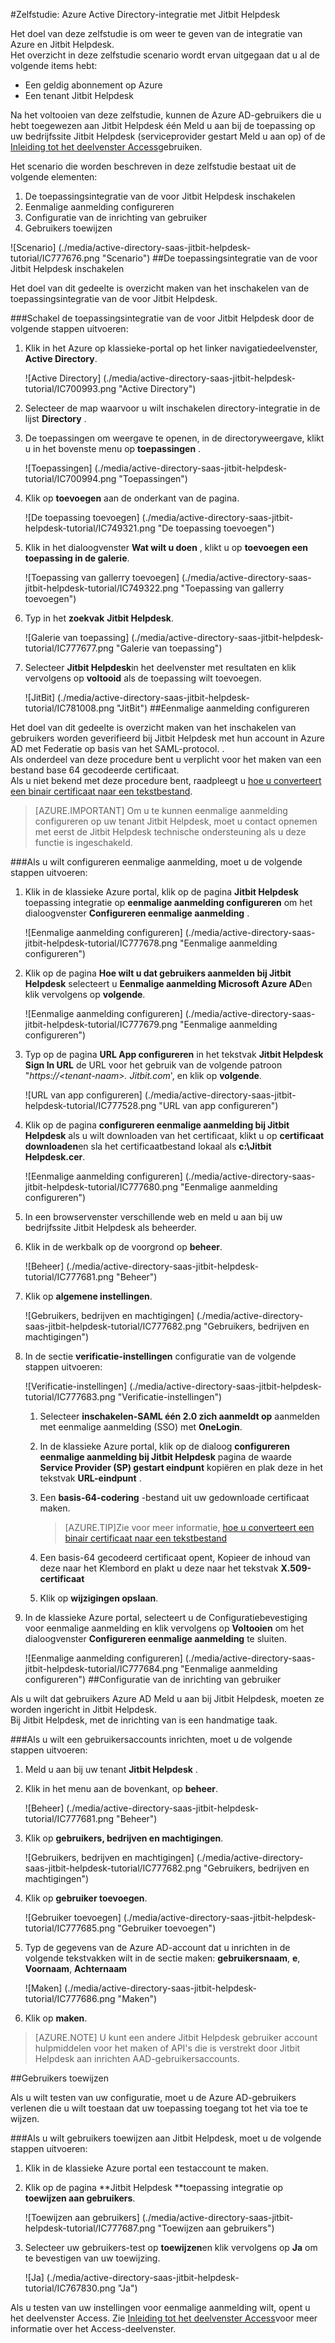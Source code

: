 <properties 
    pageTitle="Zelfstudie: Azure Active Directory-integratie met Jitbit Helpdesk | Microsoft Azure" 
    description="Leer hoe u Jitbit Helpdesk gebruiken met Azure Active Directory om te schakelen van eenmalige aanmelding, geautomatiseerde inrichting en meer." 
    services="active-directory" 
    authors="jeevansd"  
    documentationCenter="na" 
    manager="femila"/>
<tags 
    ms.service="active-directory" 
    ms.devlang="na" 
    ms.topic="article" 
    ms.tgt_pltfrm="na" 
    ms.workload="identity" 
    ms.date="09/29/2016" 
    ms.author="jeedes" />

#<a name="tutorial-azure-active-directory-integration-with-jitbit-helpdesk"></a>Zelfstudie: Azure Active Directory-integratie met Jitbit Helpdesk
  
Het doel van deze zelfstudie is om weer te geven van de integratie van Azure en Jitbit Helpdesk.  
Het overzicht in deze zelfstudie scenario wordt ervan uitgegaan dat u al de volgende items hebt:

-   Een geldig abonnement op Azure
-   Een tenant Jitbit Helpdesk
  
Na het voltooien van deze zelfstudie, kunnen de Azure AD-gebruikers die u hebt toegewezen aan Jitbit Helpdesk één Meld u aan bij de toepassing op uw bedrijfssite Jitbit Helpdesk (serviceprovider gestart Meld u aan op) of de [Inleiding tot het deelvenster Access](active-directory-saas-access-panel-introduction.md)gebruiken.
  
Het scenario die worden beschreven in deze zelfstudie bestaat uit de volgende elementen:

1.  De toepassingsintegratie van de voor Jitbit Helpdesk inschakelen
2.  Eenmalige aanmelding configureren
3.  Configuratie van de inrichting van gebruiker
4.  Gebruikers toewijzen

![Scenario] (./media/active-directory-saas-jitbit-helpdesk-tutorial/IC777676.png "Scenario")
##<a name="enabling-the-application-integration-for-jitbit-helpdesk"></a>De toepassingsintegratie van de voor Jitbit Helpdesk inschakelen
  
Het doel van dit gedeelte is overzicht maken van het inschakelen van de toepassingsintegratie van de voor Jitbit Helpdesk.

###<a name="to-enable-the-application-integration-for-jitbit-helpdesk-perform-the-following-steps"></a>Schakel de toepassingsintegratie van de voor Jitbit Helpdesk door de volgende stappen uitvoeren:

1.  Klik in het Azure op klassieke-portal op het linker navigatiedeelvenster, **Active Directory**.

    ![Active Directory] (./media/active-directory-saas-jitbit-helpdesk-tutorial/IC700993.png "Active Directory")

2.  Selecteer de map waarvoor u wilt inschakelen directory-integratie in de lijst **Directory** .

3.  De toepassingen om weergave te openen, in de directoryweergave, klikt u in het bovenste menu op **toepassingen** .

    ![Toepassingen] (./media/active-directory-saas-jitbit-helpdesk-tutorial/IC700994.png "Toepassingen")

4.  Klik op **toevoegen** aan de onderkant van de pagina.

    ![De toepassing toevoegen] (./media/active-directory-saas-jitbit-helpdesk-tutorial/IC749321.png "De toepassing toevoegen")

5.  Klik in het dialoogvenster **Wat wilt u doen** , klikt u op **toevoegen een toepassing in de galerie**.

    ![Toepassing van gallerry toevoegen] (./media/active-directory-saas-jitbit-helpdesk-tutorial/IC749322.png "Toepassing van gallerry toevoegen")

6.  Typ in het **zoekvak** **Jitbit Helpdesk**.

    ![Galerie van toepassing] (./media/active-directory-saas-jitbit-helpdesk-tutorial/IC777677.png "Galerie van toepassing")

7.  Selecteer **Jitbit Helpdesk**in het deelvenster met resultaten en klik vervolgens op **voltooid** als de toepassing wilt toevoegen.

    ![JitBit] (./media/active-directory-saas-jitbit-helpdesk-tutorial/IC781008.png "JitBit")
##<a name="configuring-single-sign-on"></a>Eenmalige aanmelding configureren
  
Het doel van dit gedeelte is overzicht maken van het inschakelen van gebruikers worden geverifieerd bij Jitbit Helpdesk met hun account in Azure AD met Federatie op basis van het SAML-protocol. .  
Als onderdeel van deze procedure bent u verplicht voor het maken van een bestand base 64 gecodeerde certificaat.  
Als u niet bekend met deze procedure bent, raadpleegt u [hoe u converteert een binair certificaat naar een tekstbestand](http://youtu.be/PlgrzUZ-Y1o).

>[AZURE.IMPORTANT] Om u te kunnen eenmalige aanmelding configureren op uw tenant Jitbit Helpdesk, moet u contact opnemen met eerst de Jitbit Helpdesk technische ondersteuning als u deze functie is ingeschakeld.

###<a name="to-configure-single-sign-on-perform-the-following-steps"></a>Als u wilt configureren eenmalige aanmelding, moet u de volgende stappen uitvoeren:

1.  Klik in de klassieke Azure portal, klik op de pagina **Jitbit Helpdesk** toepassing integratie op **eenmalige aanmelding configureren** om het dialoogvenster **Configureren eenmalige aanmelding** .

    ![Eenmalige aanmelding configureren] (./media/active-directory-saas-jitbit-helpdesk-tutorial/IC777678.png "Eenmalige aanmelding configureren")

2.  Klik op de pagina **Hoe wilt u dat gebruikers aanmelden bij Jitbit Helpdesk** selecteert u **Eenmalige aanmelding Microsoft Azure AD**en klik vervolgens op **volgende**.

    ![Eenmalige aanmelding configureren] (./media/active-directory-saas-jitbit-helpdesk-tutorial/IC777679.png "Eenmalige aanmelding configureren")

3.  Typ op de pagina **URL App configureren** in het tekstvak **Jitbit Helpdesk Sign In URL** de URL voor het gebruik van de volgende patroon "*https://\<tenant-naam\>. Jitbit.com*', en klik op **volgende**.

    ![URL van app configureren] (./media/active-directory-saas-jitbit-helpdesk-tutorial/IC777528.png "URL van app configureren")

4.  Klik op de pagina **configureren eenmalige aanmelding bij Jitbit Helpdesk** als u wilt downloaden van het certificaat, klikt u op **certificaat downloaden**en sla het certificaatbestand lokaal als **c:\\Jitbit Helpdesk.cer**.

    ![Eenmalige aanmelding configureren] (./media/active-directory-saas-jitbit-helpdesk-tutorial/IC777680.png "Eenmalige aanmelding configureren")

5.  In een browservenster verschillende web en meld u aan bij uw bedrijfssite Jitbit Helpdesk als beheerder.

6.  Klik in de werkbalk op de voorgrond op **beheer**.

    ![Beheer] (./media/active-directory-saas-jitbit-helpdesk-tutorial/IC777681.png "Beheer")

7.  Klik op **algemene instellingen**.

    ![Gebruikers, bedrijven en machtigingen] (./media/active-directory-saas-jitbit-helpdesk-tutorial/IC777682.png "Gebruikers, bedrijven en machtigingen")

8.  In de sectie **verificatie-instellingen** configuratie van de volgende stappen uitvoeren:

    ![Verificatie-instellingen] (./media/active-directory-saas-jitbit-helpdesk-tutorial/IC777683.png "Verificatie-instellingen")

    1.  Selecteer **inschakelen-SAML één 2.0 zich aanmeldt op** aanmelden met eenmalige aanmelding (SSO) met **OneLogin**.
    2.  In de klassieke Azure portal, klik op de dialoog **configureren eenmalige aanmelding bij Jitbit Helpdesk** pagina de waarde **Service Provider (SP) gestart eindpunt** kopiëren en plak deze in het tekstvak **URL-eindpunt** .
    3.  Een **basis-64-codering** -bestand uit uw gedownloade certificaat maken.
        
        >[AZURE.TIP]Zie voor meer informatie, [hoe u converteert een binair certificaat naar een tekstbestand](http://youtu.be/PlgrzUZ-Y1o)

    4.  Een basis-64 gecodeerd certificaat opent, Kopieer de inhoud van deze naar het Klembord en plakt u deze naar het tekstvak **X.509-certificaat**
    5.  Klik op **wijzigingen opslaan**.

9.  In de klassieke Azure portal, selecteert u de Configuratiebevestiging voor eenmalige aanmelding en klik vervolgens op **Voltooien** om het dialoogvenster **Configureren eenmalige aanmelding** te sluiten.

    ![Eenmalige aanmelding configureren] (./media/active-directory-saas-jitbit-helpdesk-tutorial/IC777684.png "Eenmalige aanmelding configureren")
##<a name="configuring-user-provisioning"></a>Configuratie van de inrichting van gebruiker
  
Als u wilt dat gebruikers Azure AD Meld u aan bij Jitbit Helpdesk, moeten ze worden ingericht in Jitbit Helpdesk.  
Bij Jitbit Helpdesk, met de inrichting van is een handmatige taak.

###<a name="to-provision-a-user-accounts-perform-the-following-steps"></a>Als u wilt een gebruikersaccounts inrichten, moet u de volgende stappen uitvoeren:

1.  Meld u aan bij uw tenant **Jitbit Helpdesk** .

2.  Klik in het menu aan de bovenkant, op **beheer**.

    ![Beheer] (./media/active-directory-saas-jitbit-helpdesk-tutorial/IC777681.png "Beheer")

3.  Klik op **gebruikers, bedrijven en machtigingen**.

    ![Gebruikers, bedrijven en machtigingen] (./media/active-directory-saas-jitbit-helpdesk-tutorial/IC777682.png "Gebruikers, bedrijven en machtigingen")

4.  Klik op **gebruiker toevoegen**.

    ![Gebruiker toevoegen] (./media/active-directory-saas-jitbit-helpdesk-tutorial/IC777685.png "Gebruiker toevoegen")

5.  Typ de gegevens van de Azure AD-account dat u inrichten in de volgende tekstvakken wilt in de sectie maken: **gebruikersnaam**, **e**, **Voornaam**, **Achternaam**

    ![Maken] (./media/active-directory-saas-jitbit-helpdesk-tutorial/IC777686.png "Maken")

6.  Klik op **maken**.

>[AZURE.NOTE] U kunt een andere Jitbit Helpdesk gebruiker account hulpmiddelen voor het maken of API's die is verstrekt door Jitbit Helpdesk aan inrichten AAD-gebruikersaccounts.

##<a name="assigning-users"></a>Gebruikers toewijzen
  
Als u wilt testen van uw configuratie, moet u de Azure AD-gebruikers verlenen die u wilt toestaan dat uw toepassing toegang tot het via toe te wijzen.

###<a name="to-assign-users-to-jitbit-helpdesk-perform-the-following-steps"></a>Als u wilt gebruikers toewijzen aan Jitbit Helpdesk, moet u de volgende stappen uitvoeren:

1.  Klik in de klassieke Azure portal een testaccount te maken.

2.  Klik op de pagina **Jitbit Helpdesk **toepassing integratie op **toewijzen aan gebruikers**.

    ![Toewijzen aan gebruikers] (./media/active-directory-saas-jitbit-helpdesk-tutorial/IC777687.png "Toewijzen aan gebruikers")

3.  Selecteer uw gebruikers-test op **toewijzen**en klik vervolgens op **Ja** om te bevestigen van uw toewijzing.

    ![Ja] (./media/active-directory-saas-jitbit-helpdesk-tutorial/IC767830.png "Ja")
  
Als u testen van uw instellingen voor eenmalige aanmelding wilt, opent u het deelvenster Access. Zie [Inleiding tot het deelvenster Access](active-directory-saas-access-panel-introduction.md)voor meer informatie over het Access-deelvenster.